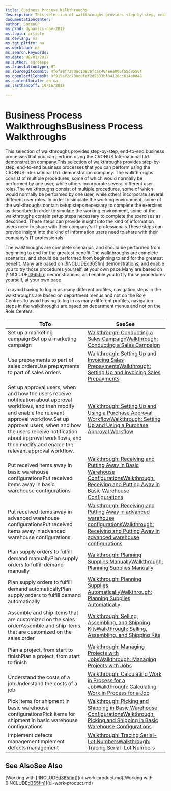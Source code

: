 ```yaml
---
title: Business Process Walkthroughs
description: This selection of walkthroughs provides step-by-step, end-to-end business processes that you can perform using the CRONUS International Ltd. demonstration company. The walkthroughs consist of multiple procedures, some of which would normally be performed by one user, while others incorporate several different user roles. In order to simulate the working environment, some of the walkthroughs contain setup steps necessary to complete the exercises as described. These steps can provide insight into the kind of information users need to share with their company's IT professionals.
documentationcenter: 
author: SorenGP
ms.prod: dynamics-nav-2017
ms.topic: article
ms.devlang: na
ms.tgt_pltfrm: na
ms.workload: na
ms.search.keywords: 
ms.date: 08/01/2017
ms.author: sgroespe
ms.translationtype: HT
ms.sourcegitcommit: 4fefaef7380ac10836fcac404eea006f55d8556f
ms.openlocfilehash: 9f919af2c738c0fef2d9333bf04126cc614ebd48
ms.contentlocale: en-ca
ms.lasthandoff: 10/16/2017

---
```

# <a name="business-process-walkthroughs"></a><span data-ttu-id="a2d14-106">Business Process Walkthroughs</span><span class="sxs-lookup"><span data-stu-id="a2d14-106">Business Process Walkthroughs</span></span>
<span data-ttu-id="a2d14-107">This selection of walkthroughs provides step-by-step, end-to-end business processes that you can perform using the CRONUS International Ltd. demonstration company.</span><span class="sxs-lookup"><span data-stu-id="a2d14-107">This selection of walkthroughs provides step-by-step, end-to-end business processes that you can perform using the CRONUS International Ltd. demonstration company.</span></span> <span data-ttu-id="a2d14-108">The walkthroughs consist of multiple procedures, some of which would normally be performed by one user, while others incorporate several different user roles.</span><span class="sxs-lookup"><span data-stu-id="a2d14-108">The walkthroughs consist of multiple procedures, some of which would normally be performed by one user, while others incorporate several different user roles.</span></span> <span data-ttu-id="a2d14-109">In order to simulate the working environment, some of the walkthroughs contain setup steps necessary to complete the exercises as described.</span><span class="sxs-lookup"><span data-stu-id="a2d14-109">In order to simulate the working environment, some of the walkthroughs contain setup steps necessary to complete the exercises as described.</span></span> <span data-ttu-id="a2d14-110">These steps can provide insight into the kind of information users need to share with their company's IT professionals.</span><span class="sxs-lookup"><span data-stu-id="a2d14-110">These steps can provide insight into the kind of information users need to share with their company's IT professionals.</span></span>  

 <span data-ttu-id="a2d14-111">The walkthroughs are complete scenarios, and should be performed from beginning to end for the greatest benefit.</span><span class="sxs-lookup"><span data-stu-id="a2d14-111">The walkthroughs are complete scenarios, and should be performed from beginning to end for the greatest benefit.</span></span> <span data-ttu-id="a2d14-112">Many are based on [!INCLUDE[d365fin](includes/d365fin_md.md)] demonstrations, and enable you to try those procedures yourself, at your own pace.</span><span class="sxs-lookup"><span data-stu-id="a2d14-112">Many are based on [!INCLUDE[d365fin](includes/d365fin_md.md)] demonstrations, and enable you to try those procedures yourself, at your own pace.</span></span>  

 <span data-ttu-id="a2d14-113">To avoid having to log in as many different profiles, navigation steps in the walkthroughs are based on department menus and not on the Role Centres.</span><span class="sxs-lookup"><span data-stu-id="a2d14-113">To avoid having to log in as many different profiles, navigation steps in the walkthroughs are based on department menus and not on the Role Centers.</span></span>  

|<span data-ttu-id="a2d14-114">To</span><span class="sxs-lookup"><span data-stu-id="a2d14-114">To</span></span>|<span data-ttu-id="a2d14-115">See</span><span class="sxs-lookup"><span data-stu-id="a2d14-115">See</span></span>|  
|--------|---------|  
|<span data-ttu-id="a2d14-116">Set up a marketing campaign</span><span class="sxs-lookup"><span data-stu-id="a2d14-116">Set up a marketing campaign</span></span>|[<span data-ttu-id="a2d14-117">Walkthrough: Conducting a Sales Campaign</span><span class="sxs-lookup"><span data-stu-id="a2d14-117">Walkthrough: Conducting a Sales Campaign</span></span>](walkthrough-conducting-a-sales-campaign.md)|  
|<span data-ttu-id="a2d14-118">Use prepayments to part of sales orders</span><span class="sxs-lookup"><span data-stu-id="a2d14-118">Use prepayments to part of sales orders</span></span>|[<span data-ttu-id="a2d14-119">Walkthrough: Setting Up and Invoicing Sales Prepayments</span><span class="sxs-lookup"><span data-stu-id="a2d14-119">Walkthrough: Setting Up and Invoicing Sales Prepayments</span></span>](walkthrough-setting-up-and-invoicing-sales-prepayments.md)|  
|<span data-ttu-id="a2d14-120">Set up approval users, when and how the users receive notification about approval workflows, and then modify and enable the relevant approval workflow.</span><span class="sxs-lookup"><span data-stu-id="a2d14-120">Set up approval users, when and how the users receive notification about approval workflows, and then modify and enable the relevant approval workflow.</span></span>|[<span data-ttu-id="a2d14-121">Walkthrough: Setting Up and Using a Purchase Approval Workflow</span><span class="sxs-lookup"><span data-stu-id="a2d14-121">Walkthrough: Setting Up and Using a Purchase Approval Workflow</span></span>](walkthrough-setting-up-and-using-a-purchase-approval-workflow.md)|  
|<span data-ttu-id="a2d14-122">Put received items away in basic warehouse configurations</span><span class="sxs-lookup"><span data-stu-id="a2d14-122">Put received items away in basic warehouse configurations</span></span>|[<span data-ttu-id="a2d14-123">Walkthrough: Receiving and Putting Away in Basic Warehouse Configurations</span><span class="sxs-lookup"><span data-stu-id="a2d14-123">Walkthrough: Receiving and Putting Away in Basic Warehouse Configurations</span></span>](walkthrough-receiving-and-putting-away-in-basic-warehousing.md)|  
|<span data-ttu-id="a2d14-124">Put received items away in advanced warehouse configurations</span><span class="sxs-lookup"><span data-stu-id="a2d14-124">Put received items away in advanced warehouse configurations</span></span>|[<span data-ttu-id="a2d14-125">Walkthrough: Receiving and Putting Away in advanced warehouse configurations</span><span class="sxs-lookup"><span data-stu-id="a2d14-125">Walkthrough: Receiving and Putting Away in advanced warehouse configurations</span></span>](walkthrough-receiving-and-putting-away-in-advanced-warehousing.md)|  
|<span data-ttu-id="a2d14-126">Plan supply orders to fulfill demand manually</span><span class="sxs-lookup"><span data-stu-id="a2d14-126">Plan supply orders to fulfill demand manually</span></span>|[<span data-ttu-id="a2d14-127">Walkthrough: Planning Supplies Manually</span><span class="sxs-lookup"><span data-stu-id="a2d14-127">Walkthrough: Planning Supplies Manually</span></span>](walkthrough-planning-supplies-manually.md)|  
|<span data-ttu-id="a2d14-128">Plan supply orders to fulfill demand automatically</span><span class="sxs-lookup"><span data-stu-id="a2d14-128">Plan supply orders to fulfill demand automatically</span></span>|[<span data-ttu-id="a2d14-129">Walkthrough: Planning Supplies Automatically</span><span class="sxs-lookup"><span data-stu-id="a2d14-129">Walkthrough: Planning Supplies Automatically</span></span>](walkthrough-planning-supplies-automatically.md)|  
|<span data-ttu-id="a2d14-130">Assemble and ship items that are customized on the sales order</span><span class="sxs-lookup"><span data-stu-id="a2d14-130">Assemble and ship items that are customized on the sales order</span></span>|[<span data-ttu-id="a2d14-131">Walkthrough: Selling, Assembling, and Shipping Kits</span><span class="sxs-lookup"><span data-stu-id="a2d14-131">Walkthrough: Selling, Assembling, and Shipping Kits</span></span>](walkthrough-selling-assembling-and-shipping-kits.md)|  
|<span data-ttu-id="a2d14-132">Plan a project, from start to finish</span><span class="sxs-lookup"><span data-stu-id="a2d14-132">Plan a project, from start to finish</span></span>|[<span data-ttu-id="a2d14-133">Walkthrough: Managing Projects with Jobs</span><span class="sxs-lookup"><span data-stu-id="a2d14-133">Walkthrough: Managing Projects with Jobs</span></span>](walkthrough-managing-projects-with-jobs.md)|  
|<span data-ttu-id="a2d14-134">Understand the costs of a job</span><span class="sxs-lookup"><span data-stu-id="a2d14-134">Understand the costs of a job</span></span>|[<span data-ttu-id="a2d14-135">Walkthrough: Calculating Work in Process for a Job</span><span class="sxs-lookup"><span data-stu-id="a2d14-135">Walkthrough: Calculating Work in Process for a Job</span></span>](walkthrough-calculating-work-in-process-for-a-job.md)|  
|<span data-ttu-id="a2d14-136">Pick items for shipment in basic warehouse configurations</span><span class="sxs-lookup"><span data-stu-id="a2d14-136">Pick items for shipment in basic warehouse configurations</span></span>|[<span data-ttu-id="a2d14-137">Walkthrough: Picking and Shipping in Basic Warehouse Configurations</span><span class="sxs-lookup"><span data-stu-id="a2d14-137">Walkthrough: Picking and Shipping in Basic Warehouse Configurations</span></span>](walkthrough-picking-and-shipping-in-basic-warehousing.md)|  
|<span data-ttu-id="a2d14-138">Implement defects management</span><span class="sxs-lookup"><span data-stu-id="a2d14-138">Implement defects management</span></span>|[<span data-ttu-id="a2d14-139">Walkthrough: Tracing Serial-Lot Numbers</span><span class="sxs-lookup"><span data-stu-id="a2d14-139">Walkthrough: Tracing Serial-Lot Numbers</span></span>](walkthrough-tracing-serial-lot-numbers.md)|  

## <a name="see-also"></a><span data-ttu-id="a2d14-140">See Also</span><span class="sxs-lookup"><span data-stu-id="a2d14-140">See Also</span></span>
<span data-ttu-id="a2d14-141">[Working with [!INCLUDE[d365fin](includes/d365fin_md.md)]](ui-work-product.md)</span><span class="sxs-lookup"><span data-stu-id="a2d14-141">[Working with [!INCLUDE[d365fin](includes/d365fin_md.md)]](ui-work-product.md)</span></span>  


